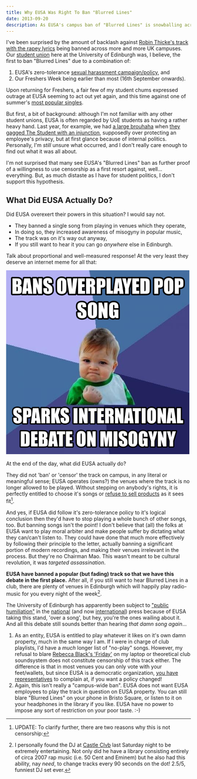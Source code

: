 ```yaml
---
title: Why EUSA Was Right To Ban "Blurred Lines"
date: 2013-09-20
description: As EUSA's campus ban of "Blurred Lines" is snowballing across the world, here's my opinion.
---
```


I've been surprised by the amount of backlash against [Robin Thicke's track with the rapey lyrics](http://www.lyrics.com/blurred-lines-lyrics-robin-thicke.html) being banned across more and more UK campuses. Our [student union](http://www.eusa.ed.ac.uk/) here at the University of Edinburgh was, I believe, the first to ban "Blurred Lines" due to a combination of:

1. EUSA's zero-tolerance [sexual harassment campaign/policy](http://www.eusa.ed.ac.uk/societies/run/training/zerotolerancecampaign/), and
2. Our Freshers Week being earlier than most (16th September onwards).

Upon returning for Freshers, a fair few of my student chums expressed outrage at EUSA seeming to act out yet again, and this time against one of summer's [most popular singles](http://www.billboard.com/articles/news/5687036/robin-thickes-blurred-lines-is-billboards-song-of-the-summer).

But first, a bit of background: although I'm not familiar with any other student unions, EUSA is often regarded by UoE students as having a rather heavy hand. Last year, for example, we had [a large brouhaha](http://www.theguardian.com/media/2013/feb/11/student-newspaper-gagged-edinburgh-university) when [they gagged The Student with an injunction](http://www.studentnewspaper.org/tag/injunction/), supposedly over protecting an employee's privacy, but at first glance because of internal politics. Personally, I'm *still* unsure what occurred, and I don't really care enough to find out what it was all about.

I'm not surprised that many see EUSA's "Blurred Lines" ban as further proof of a willingness to use censorship as a first resort against, well... everything. But, as much distaste as I have for student politics, I don't support this hypothesis.

## What Did EUSA Actually Do?

Did EUSA overexert their powers in this situation? I would say not.

- They banned a single song from playing in venues which they operate,
- In doing so, they increased awareness of misogyny in popular music,
- The track was on it's way out anyway,
- If you still want to hear it you can go *anywhere* else in Edinburgh.

Talk about proportional and well-measured response! At the very least they deserve an internet meme for all that:

![BANS OVERPLAYED POP SONG. SPARKS INTERNATIONAL DEBATE ON MISOGYNY.](/images/success-kid-blurred-lines-ban.png)

At the end of the day, what did EUSA actually do?

They did not 'ban' or 'censor' the track on campus, in any literal or meaningful sense; EUSA operates (owns?) the venues where the track is no longer allowed to be played. Without stepping on anybody's rights, it is perfectly entitled to choose it's songs or [refuse to sell products][page 3 ban] as it sees fit[^1].

And yes, if EUSA did follow it's zero-tolerance policy to it's logical conclusion then they'd have to stop playing a whole bunch of other songs, too. But banning songs isn't the point! I don't believe that (all) the folks at EUSA want to play moral arbiter and make people suffer by dictating what they can/can't listen to. They could have done that much more effectively by following their principle to the letter,  actually banning a significant portion of modern recordings, and making their venues irrelevant in the process. But they're no Chairman Mao. This wasn't meant to be cultural revolution, it was *targeted assassination*. 

**EUSA have banned a popular (but fading) track so that we have this debate in the first place.** After all, if you still want to hear Blurred Lines in a club, there are plenty of venues in Edinburgh which will happily play radio-music for you every night of the week[^2].

The University of Edinburgh has apparently been subject to ["public humiliation"](http://tychy.wordpress.com/2013/09/15/another-eusa-censorship-disaster/) in the [national](http://www.bbc.co.uk/newsbeat/24071219) (and now [international](https://news.google.com/news?ned=us&q=blurred%20lines%20eusa%20ban&btnG=Search+News)) press because of EUSA taking this stand, 'over a song', but hey, you're the ones wailing about it. And all this debate still sounds better than hearing *that damn song again*...

[page 3 ban]: http://www.journal-online.co.uk/article/9288-eusa-referendum-debate-sparks-indepth-discussion "There was an attempt to ban The Sun newspaper in EUSA shops last October, but I'm not sure whether it was successful or not."


[^1]: UPDATE: To clarify further, there are two reasons why this is not censorship:
1. As an entity, EUSA is entitled to play whatever it likes on it's own damn property, much in the same way I am. If I were in charge of club playlists, I'd have a *much* longer list of "no-play" songs. However, my refusal to blare [Rebecca Black's 'Friday'](https://www.youtube.com/watch?v=kfVsfOSbJY0) on my laptop or theoretical club soundsystem does not constitute censorship of this track either. The difference is that in most venues you can only vote with your feet/wallets, but since EUSA is a democratic organization, [you have representatives](http://www.eusa.ed.ac.uk/getinvolved/elections/yourrepresentatives/find/) to complain at, if you want a policy changed!
2. Again, this isn't really a "campus-wide ban". EUSA does not want EUSA employees to play the track in question on EUSA property. You can still blare "Blurred Lines" on your phone in Bristo Square, or listen to it on your headphones in the library if you like. EUSA have no power to impose any sort of restriction on your poor taste. :-)

[^2]: I personally found the DJ at [Castle Clvb](http://www.theskinny.co.uk/venue/9432-castle_club) last Saturday night to be extremely entertaining. Not only did he have a library consisting entirely of circa 2007 rap music (i.e. 50 Cent and Eminem) but he also had this ability, nay *need*, to change tracks every 90 seconds on the dot! 2.5/5, funniest DJ set ever.
